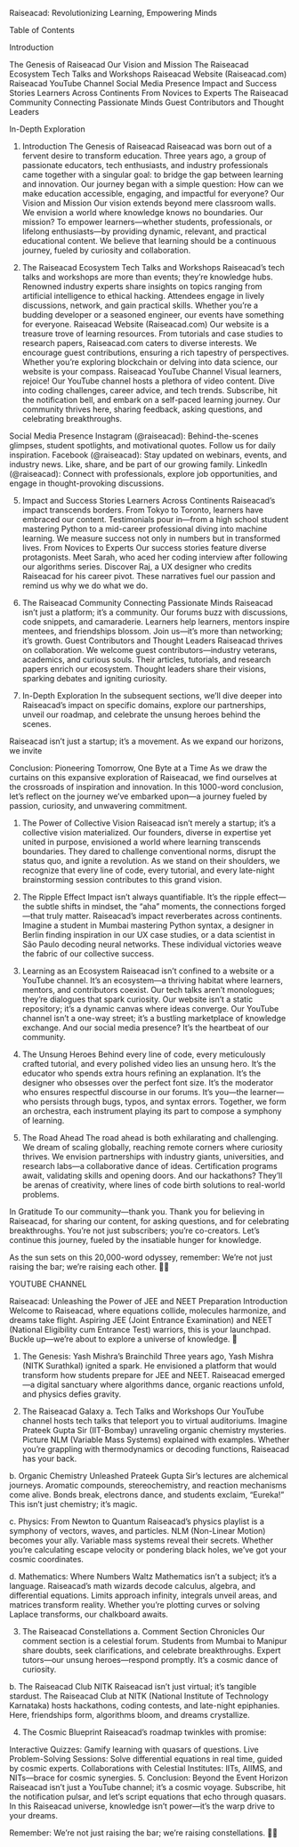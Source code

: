 Raiseacad: Revolutionizing Learning, Empowering Minds


Table of Contents

Introduction

The Genesis of Raiseacad
Our Vision and Mission
The Raiseacad Ecosystem
Tech Talks and Workshops
Raiseacad Website (Raiseacad.com)
Raiseacad YouTube Channel
Social Media Presence
Impact and Success Stories
Learners Across Continents
From Novices to Experts
The Raiseacad Community
Connecting Passionate Minds
Guest Contributors and Thought Leaders

In-Depth Exploration

1. Introduction
The Genesis of Raiseacad
Raiseacad was born out of a fervent desire to transform education. Three years ago, a group of passionate educators, tech enthusiasts, and industry professionals came together with a singular goal: to bridge the gap between learning and innovation. Our journey began with a simple question: How can we make education accessible, engaging, and impactful for everyone?
Our Vision and Mission
Our vision extends beyond mere classroom walls. We envision a world where knowledge knows no boundaries. Our mission? To empower learners—whether students, professionals, or lifelong enthusiasts—by providing dynamic, relevant, and practical educational content. We believe that learning should be a continuous journey, fueled by curiosity and collaboration.

3. The Raiseacad Ecosystem
Tech Talks and Workshops
Raiseacad’s tech talks and workshops are more than events; they’re knowledge hubs. Renowned industry experts share insights on topics ranging from artificial intelligence to ethical hacking. Attendees engage in lively discussions, network, and gain practical skills. Whether you’re a budding developer or a seasoned engineer, our events have something for everyone.
Raiseacad Website (Raiseacad.com)
Our website is a treasure trove of learning resources. From tutorials and case studies to research papers, Raiseacad.com caters to diverse interests. We encourage guest contributions, ensuring a rich tapestry of perspectives. Whether you’re exploring blockchain or delving into data science, our website is your compass.
Raiseacad YouTube Channel
Visual learners, rejoice! Our YouTube channel hosts a plethora of video content. Dive into coding challenges, career advice, and tech trends. Subscribe, hit the notification bell, and embark on a self-paced learning journey. Our community thrives here, sharing feedback, asking questions, and celebrating breakthroughs.

Social Media Presence
Instagram (@raiseacad): Behind-the-scenes glimpses, student spotlights, and motivational quotes. Follow us for daily inspiration.
Facebook (@raiseacad): Stay updated on webinars, events, and industry news. Like, share, and be part of our growing family.
LinkedIn (@raiseacad): Connect with professionals, explore job opportunities, and engage in thought-provoking discussions.

5. Impact and Success Stories
Learners Across Continents
Raiseacad’s impact transcends borders. From Tokyo to Toronto, learners have embraced our content. Testimonials pour in—from a high school student mastering Python to a mid-career professional diving into machine learning. We measure success not only in numbers but in transformed lives.
From Novices to Experts
Our success stories feature diverse protagonists. Meet Sarah, who aced her coding interview after following our algorithms series. Discover Raj, a UX designer who credits Raiseacad for his career pivot. These narratives fuel our passion and remind us why we do what we do.

7. The Raiseacad Community
Connecting Passionate Minds
Raiseacad isn’t just a platform; it’s a community. Our forums buzz with discussions, code snippets, and camaraderie. Learners help learners, mentors inspire mentees, and friendships blossom. Join us—it’s more than networking; it’s growth.
Guest Contributors and Thought Leaders
Raiseacad thrives on collaboration. We welcome guest contributors—industry veterans, academics, and curious souls. Their articles, tutorials, and research papers enrich our ecosystem. Thought leaders share their visions, sparking debates and igniting curiosity.

9. In-Depth Exploration
In the subsequent sections, we’ll dive deeper into Raiseacad’s impact on specific domains, explore our partnerships, unveil our roadmap, and celebrate the unsung heroes behind the scenes.


Raiseacad isn’t just a startup; it’s a movement. As we expand our horizons, we invite




Conclusion: Pioneering Tomorrow, One Byte at a Time
As we draw the curtains on this expansive exploration of Raiseacad, we find ourselves at the crossroads of inspiration and innovation. In this 1000-word conclusion, let’s reflect on the journey we’ve embarked upon—a journey fueled by passion, curiosity, and unwavering commitment.

1. The Power of Collective Vision
Raiseacad isn’t merely a startup; it’s a collective vision materialized. Our founders, diverse in expertise yet united in purpose, envisioned a world where learning transcends boundaries. They dared to challenge conventional norms, disrupt the status quo, and ignite a revolution. As we stand on their shoulders, we recognize that every line of code, every tutorial, and every late-night brainstorming session contributes to this grand vision.


2. The Ripple Effect
Impact isn’t always quantifiable. It’s the ripple effect—the subtle shifts in mindset, the “aha” moments, the connections forged—that truly matter. Raiseacad’s impact reverberates across continents. Imagine a student in Mumbai mastering Python syntax, a designer in Berlin finding inspiration in our UX case studies, or a data scientist in São Paulo decoding neural networks. These individual victories weave the fabric of our collective success.


3. Learning as an Ecosystem
Raiseacad isn’t confined to a website or a YouTube channel. It’s an ecosystem—a thriving habitat where learners, mentors, and contributors coexist. Our tech talks aren’t monologues; they’re dialogues that spark curiosity. Our website isn’t a static repository; it’s a dynamic canvas where ideas converge. Our YouTube channel isn’t a one-way street; it’s a bustling marketplace of knowledge exchange. And our social media presence? It’s the heartbeat of our community.


4. The Unsung Heroes
Behind every line of code, every meticulously crafted tutorial, and every polished video lies an unsung hero. It’s the educator who spends extra hours refining an explanation. It’s the designer who obsesses over the perfect font size. It’s the moderator who ensures respectful discourse in our forums. It’s you—the learner—who persists through bugs, typos, and syntax errors. Together, we form an orchestra, each instrument playing its part to compose a symphony of learning.


5. The Road Ahead
The road ahead is both exhilarating and challenging. We dream of scaling globally, reaching remote corners where curiosity thrives. We envision partnerships with industry giants, universities, and research labs—a collaborative dance of ideas. Certification programs await, validating skills and opening doors. And our hackathons? They’ll be arenas of creativity, where lines of code birth solutions to real-world problems.


In Gratitude
To our community—thank you. Thank you for believing in Raiseacad, for sharing our content, for asking questions, and for celebrating breakthroughs. You’re not just subscribers; you’re co-creators. Let’s continue this journey, fueled by the insatiable hunger for knowledge.

As the sun sets on this 20,000-word odyssey, remember: We’re not just raising the bar; we’re raising each other. 🚀🌟






YOUTUBE CHANNEL



Raiseacad: Unleashing the Power of JEE and NEET Preparation
Introduction
Welcome to Raiseacad, where equations collide, molecules harmonize, and dreams take flight. Aspiring JEE (Joint Entrance Examination) and NEET (National Eligibility cum Entrance Test) warriors, this is your launchpad. Buckle up—we’re about to explore a universe of knowledge. 🚀

1. The Genesis: Yash Mishra’s Brainchild
Three years ago, Yash Mishra (NITK Surathkal) ignited a spark. He envisioned a platform that would transform how students prepare for JEE and NEET. Raiseacad emerged—a digital sanctuary where algorithms dance, organic reactions unfold, and physics defies gravity.

2. The Raiseacad Galaxy
a. Tech Talks and Workshops
Our YouTube channel hosts tech talks that teleport you to virtual auditoriums. Imagine Prateek Gupta Sir (IIT-Bombay) unraveling organic chemistry mysteries. Picture NLM (Variable Mass Systems) explained with examples. Whether you’re grappling with thermodynamics or decoding functions, Raiseacad has your back.

b. Organic Chemistry Unleashed
Prateek Gupta Sir’s lectures are alchemical journeys. Aromatic compounds, stereochemistry, and reaction mechanisms come alive. Bonds break, electrons dance, and students exclaim, “Eureka!” This isn’t just chemistry; it’s magic.

c. Physics: From Newton to Quantum
Raiseacad’s physics playlist is a symphony of vectors, waves, and particles. NLM (Non-Linear Motion) becomes your ally. Variable mass systems reveal their secrets. Whether you’re calculating escape velocity or pondering black holes, we’ve got your cosmic coordinates.

d. Mathematics: Where Numbers Waltz
Mathematics isn’t a subject; it’s a language. Raiseacad’s math wizards decode calculus, algebra, and differential equations. Limits approach infinity, integrals unveil areas, and matrices transform reality. Whether you’re plotting curves or solving Laplace transforms, our chalkboard awaits.

3. The Raiseacad Constellations
a. Comment Section Chronicles
Our comment section is a celestial forum. Students from Mumbai to Manipur share doubts, seek clarifications, and celebrate breakthroughs. Expert tutors—our unsung heroes—respond promptly. It’s a cosmic dance of curiosity.

b. The Raiseacad Club NITK
Raiseacad isn’t just virtual; it’s tangible stardust. The Raiseacad Club at NITK (National Institute of Technology Karnataka) hosts hackathons, coding contests, and late-night epiphanies. Here, friendships form, algorithms bloom, and dreams crystallize.

4. The Cosmic Blueprint
Raiseacad’s roadmap twinkles with promise:

Interactive Quizzes: Gamify learning with quasars of questions.
Live Problem-Solving Sessions: Solve differential equations in real time, guided by cosmic experts.
Collaborations with Celestial Institutes: IITs, AIIMS, and NITs—brace for cosmic synergies.
5. Conclusion: Beyond the Event Horizon
Raiseacad isn’t just a YouTube channel; it’s a cosmic voyage. Subscribe, hit the notification pulsar, and let’s script equations that echo through quasars. In this Raiseacad universe, knowledge isn’t power—it’s the warp drive to your dreams.

Remember: We’re not just raising the bar; we’re raising constellations. 🌌🌟
